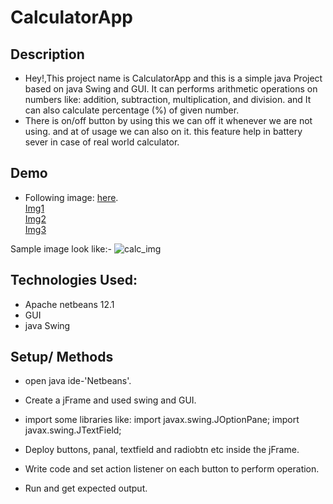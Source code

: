# CalculatorApp

## Description
  * Hey!,This project name is CalculatorApp and this is a simple java Project based on java Swing and GUI. It can performs arithmetic operations on numbers like:
    addition, subtraction, multiplication, and division. and It can also calculate percentage (%) of given number. 
  * There is  on/off button by using this we can off it whenever we are not using. and at of usage we can also on it. 
    this feature help in battery sever in case of real world calculator.
   
## Demo
  * Following image: [here](https://raw.githubusercontent.com/Saurabh-pec/Calculator-javaProject/main/screenshots/11.1(1)%20CalculatorPart1.jpeg).<br>
  [Img1](https://raw.githubusercontent.com/Saurabh-pec/Calculator-javaProject/main/screenshots/Screenshot%20(378).png)<br>
  [Img2](https://raw.githubusercontent.com/Saurabh-pec/Calculator-javaProject/main/screenshots/11.1(3)%20Calcu.jpeg)<br>
  [Img3](https://raw.githubusercontent.com/Saurabh-pec/Calculator-javaProject/main/screenshots/11.1(2)%20CalculatorPart2.jpeg)<br>
  
  
  Sample image look like:- 
  ![calc_img](https://raw.githubusercontent.com/Saurabh-pec/Calculator-javaProject/main/screenshots/rsz_11111_calculatorpart1.jpg)
## Technologies Used:
  * Apache netbeans 12.1
  * GUI
  * java Swing
  
## Setup/ Methods
* open java ide-'Netbeans'.
* Create a jFrame and used swing and GUI.
* import some libraries 
like:  import javax.swing.JOptionPane;
       import javax.swing.JTextField;

* Deploy buttons, panal, textfield and radiobtn etc inside the jFrame.
* Write code and set action listener on each button to perform operation.
* Run and get expected output.




 
